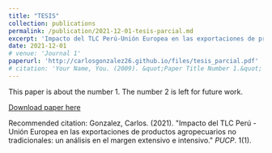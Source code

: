 ```yaml
---
title: "TESIS"
collection: publications
permalink: /publication/2021-12-01-tesis-parcial.md
excerpt: 'Impacto del TLC Perú-Unión Europea en las exportaciones de productos agropecuarios.'
date: 2021-12-01
# venue: 'Journal 1'
paperurl: 'http://carlosgonzalez26.github.io/files/tesis_parcial.pdf'
# citation: 'Your Name, You. (2009). &quot;Paper Title Number 1.&quot; <i>Journal 1</i>. 1(1).'
---
```

This paper is about the number 1. The number 2 is left for future work.


[Download paper here](http://carlosgonzalez26.github.io/files/tesis_parcial.pdf)

Recommended citation: Gonzalez, Carlos. (2021). "Impacto del TLC Perú - Unión Europea en las exportaciones de productos agropecuarios no tradicionales: un análisis en el margen extensivo e intensivo." <i>PUCP</i>. 1(1).